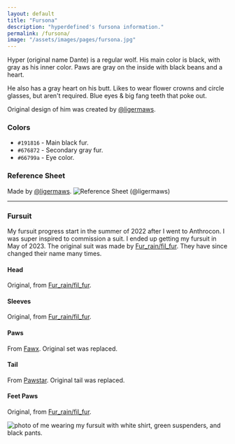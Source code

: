 ```yaml
---
layout: default
title: "Fursona"
description: "hyperdefined's fursona information."
permalink: /fursona/
image: "/assets/images/pages/fursona.jpg"
---
```

Hyper (original name Dante) is a regular wolf. His main color is black, with gray as his inner color. Paws are gray on the inside with black beans and a heart.

He also has a gray heart on his butt. Likes to wear flower crowns and circle glasses, but aren't required. Blue eyes & big fang teeth that poke out.

Original design of him was created by [@ligermaws](https://twitter.com/ligermaws).

### Colors
* `#191816` - Main black fur.
* `#676872` - Secondary gray fur.
* `#66799a` - Eye color.

### Reference Sheet
Made by [@ligermaws](https://twitter.com/ligermaws).
<img src="{{ site.url }}/assets/art/ref.png" alt="Reference Sheet (@ligermaws)"/>

<hr>

### Fursuit
My fursuit progress start in the summer of 2022 after I went to Anthrocon. I was super inspired to commission a suit. I ended up getting my fursuit in May of 2023. The original suit was made by [Fur_rain/fil_fur](https://www.instagram.com/fil_fur/). They have since changed their name many times.

#### Head
Original, from [Fur_rain/fil_fur](https://www.instagram.com/fil_fur/).
#### Sleeves
Original, from [Fur_rain/fil_fur](https://www.instagram.com/fil_fur/).
#### Paws
From [Fawx](https://www.instagram.com/fawxstar/). Original set was replaced.
#### Tail
From [Pawstar](https://pawstar.com/). Original tail was replaced.
#### Feet Paws
Original, from [Fur_rain/fil_fur](https://www.instagram.com/fil_fur/).

<div class="post-image">
<img src="{{ site.url }}/assets/images/pages/fursona2.jpg" alt="photo of me wearing my fursuit with white shirt, green suspenders, and black pants."/>
</div>